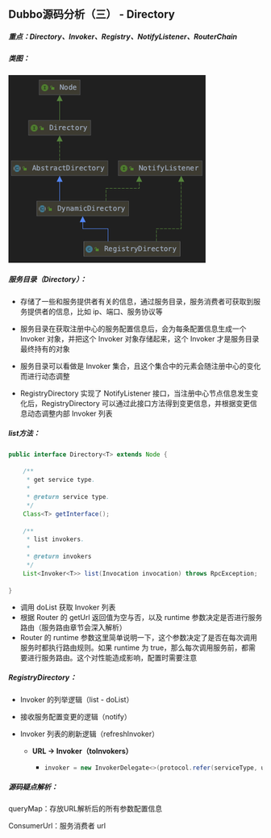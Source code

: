 ## Dubbo源码分析（三） - Directory



##### 重点：Directory、Invoker、Registry、NotifyListener、RouterChain

##### 类图：

![image-20210425152655132](assets/image-20210425152655132.png)



##### 服务目录（Directory）：

- 存储了一些和服务提供者有关的信息，通过服务目录，服务消费者可获取到服务提供者的信息，比如 ip、端口、服务协议等

- 服务目录在获取注册中心的服务配置信息后，会为每条配置信息生成一个 Invoker 对象，并把这个 Invoker 对象存储起来，这个 Invoker 才是服务目录最终持有的对象
- 服务目录可以看做是 Invoker 集合，且这个集合中的元素会随注册中心的变化而进行动态调整
- RegistryDirectory 实现了 NotifyListener 接口，当注册中心节点信息发生变化后，RegistryDirectory 可以通过此接口方法得到变更信息，并根据变更信息动态调整内部 Invoker 列表



##### list方法：

```java
public interface Directory<T> extends Node {

    /**
     * get service type.
     *
     * @return service type.
     */
    Class<T> getInterface();

    /**
     * list invokers.
     *
     * @return invokers
     */
    List<Invoker<T>> list(Invocation invocation) throws RpcException;

}
```

- 调用 doList 获取 Invoker 列表
- 根据 Router 的 getUrl 返回值为空与否，以及 runtime 参数决定是否进行服务路由（服务路由章节会深入解析）
- Router 的 runtime 参数这里简单说明一下，这个参数决定了是否在每次调用服务时都执行路由规则。如果 runtime 为 true，那么每次调用服务前，都需要进行服务路由。这个对性能造成影响，配置时需要注意



##### RegistryDirectory：

- Invoker 的列举逻辑（list - doList）

- 接收服务配置变更的逻辑（notify）

- Invoker 列表的刷新逻辑（refreshInvoker）

  - **URL -> Invoker（toInvokers）**

    - ```java
      invoker = new InvokerDelegate<>(protocol.refer(serviceType, url), url, providerUrl);
      ```





##### 源码疑点解析：

queryMap：存放URL解析后的所有参数配置信息


ConsumerUrl：服务消费者 url



